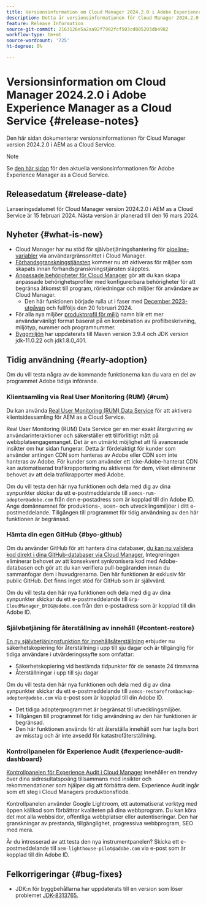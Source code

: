 ```yaml
---
title: Versionsinformation om Cloud Manager 2024.2.0 i Adobe Experience Manager as a Cloud Service
description: Detta är versionsinformationen för Cloud Manager 2024.2.0 i AEM as a Cloud Service.
feature: Release Information
source-git-commit: 2163126e5a2aa92f7902fcf503cd005203db4982
workflow-type: tm+mt
source-wordcount: '725'
ht-degree: 0%

---
```



# Versionsinformation om Cloud Manager 2024.2.0 i Adobe Experience Manager as a Cloud Service {#release-notes}

Den här sidan dokumenterar versionsinformationen för Cloud Manager version 2024.2.0 i AEM as a Cloud Service.

>[!NOTE]
>
>Se [den här sidan](/help/release-notes/release-notes-cloud/release-notes-current.md) för den aktuella versionsinformationen för Adobe Experience Manager as a Cloud Service.

## Releasedatum {#release-date}

Lanseringsdatumet för Cloud Manager version 2024.2.0 i AEM as a Cloud Service är 15 februari 2024. Nästa version är planerad till den 16 mars 2024.

## Nyheter {#what-is-new}

* Cloud Manager har nu stöd för självbetjäningshantering för [pipeline-variabler](/help/implementing/cloud-manager/configuring-pipelines/pipeline-variables.md) via användargränssnittet i Cloud Manager.
* [Förhandsgranskningstjänsten](/help/implementing/cloud-manager/manage-environments.md#access-preview-sevice) kommer nu att aktiveras för miljöer som skapats innan förhandsgranskningstjänsten släpptes.
* [Anpassade behörigheter för Cloud Manager](/help/implementing/cloud-manager/custom-permissions.md) gör att du kan skapa anpassade behörighetsprofiler med konfigurerbara behörigheter för att begränsa åtkomst till program, rörledningar och miljöer för användare av Cloud Manager.
   * Den här funktionen började rulla ut i faser med [December 2023-utgåvan](/help/implementing/cloud-manager/release-notes/2023/2023-12-0.md) och fullföljs den 20 februari 2024.
* För alla nya miljöer [produktprofil för miljö](/help/onboarding/aem-cs-team-product-profiles.md) namn blir ett mer användarvänligt format baserat på en kombination av profilbeskrivning, miljötyp, nummer och programnummer.
* [Byggmiljön](/help/implementing/cloud-manager/getting-access-to-aem-in-cloud/build-environment-details.md) har uppdaterats till Maven version 3.9.4 och JDK version jdk-11.0.22 och jdk1.8.0_401.

## Tidig användning {#early-adoption}

Om du vill testa några av de kommande funktionerna kan du vara en del av programmet Adobe tidiga införande.

### Klientsamling via Real User Monitoring (RUM) {#rum}

Du kan använda [Real User Monitoring (RUM) Data Service](/help/implementing/cloud-manager/content-requests.md#cliendside-collection) för att aktivera klientsidessamling för AEM as a Cloud Service.

Real User Monitoring (RUM) Data Service ger en mer exakt återgivning av användarinteraktioner och säkerställer ett tillförlitligt mått på webbplatsengagemanget. Det är en utmärkt möjlighet att få avancerade insikter om hur sidan fungerar. Detta är fördelaktigt för kunder som använder antingen CDN som hanteras av Adobe eller CDN som inte hanteras av Adobe. För kunder som använder ett icke-Adobe-hanterat CDN kan automatiserad trafikrapportering nu aktiveras för dem, vilket eliminerar behovet av att dela trafikrapporter med Adobe.

Om du vill testa den här nya funktionen och dela med dig av dina synpunkter skickar du ett e-postmeddelande till `aemcs-rum-adopter@adobe.com` från den e-postadress som är kopplad till din Adobe ID. Ange domännamnet för produktions-, scen- och utvecklingsmiljöer i ditt e-postmeddelande.  Tillgången till programmet för tidig användning av den här funktionen är begränsad.

### Hämta din egen GitHub {#byo-github}

Om du använder GitHub för att hantera dina databaser, [du kan nu validera kod direkt i dina GitHub-databaser via Cloud Manager.](/help/implementing/cloud-manager/managing-code/byo-github.md) Integreringen eliminerar behovet av att konsekvent synkronisera kod med Adobe-databasen och gör att du kan verifiera pull-begäranden innan du sammanfogar dem i huvudgrenarna. Den här funktionen är exklusiv för public GitHub. Det finns inget stöd för GitHub som är självvärd.

Om du vill testa den här nya funktionen och dela med dig av dina synpunkter skickar du ett e-postmeddelande till `Grp-CloudManager_BYOG@adobe.com` från den e-postadress som är kopplad till din Adobe ID.

### Självbetjäning för återställning av innehåll {#content-restore}

[En ny självbetjäningsfunktion för innehållsåterställning](/help/operations/restore.md) erbjuder nu säkerhetskopiering för återställning i upp till sju dagar och är tillgänglig för tidiga användare i utvärderingssyfte som omfattar:

* Säkerhetskopiering vid bestämda tidpunkter för de senaste 24 timmarna
* Återställningar i upp till sju dagar

Om du vill testa den här nya funktionen och dela med dig av dina synpunkter skickar du ett e-postmeddelande till `aemcs-restorefrombackup-adopter@adobe.com` via e-post som är kopplad till din Adobe ID.

* Det tidiga adopterprogrammet är begränsat till utvecklingsmiljöer.
* Tillgången till programmet för tidig användning av den här funktionen är begränsad.
* Den här funktionen används för att återställa innehåll som har tagits bort av misstag och är inte avsedd för katastrofåterställning.

### Kontrollpanelen för Experience Audit {#experience-audit-dashboard}

[Kontrollpanelen för Experience Audit i Cloud Manager](/help/implementing/cloud-manager/experience-audit-dashboard.md) innehåller en trendvy över dina sidresultatspoäng tillsammans med insikter och rekommendationer som hjälper dig att förbättra dem. Experience Audit ingår som ett steg i Cloud Managers produktionsflöde.

Kontrollpanelen använder Google Lightroom, ett automatiserat verktyg med öppen källkod som förbättrar kvaliteten på dina webbprogram. Du kan köra det mot alla webbsidor, offentliga webbplatser eller autentiseringar. Den har granskningar av prestanda, tillgänglighet, progressiva webbprogram, SEO med mera.

Är du intresserad av att testa den nya instrumentpanelen? Skicka ett e-postmeddelande till `aem-lighthouse-pilot@adobe.com` via e-post som är kopplad till din Adobe ID.

## Felkorrigeringar {#bug-fixes}

* JDK:n för byggbehållarna har uppdaterats till en version som löser problemet [JDK-8313765.](https://bugs.openjdk.org/browse/JDK-8313765)
